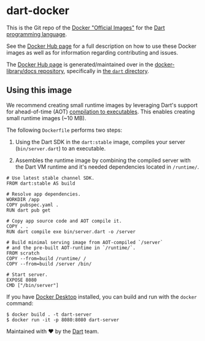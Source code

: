 # dart-docker

This is the Git repo of the [Docker "Official Images"] for the
[Dart programming language].

See the [Docker Hub page] for a full description on how to use these Docker
images as well as for information regarding contributing and issues.

The [Docker Hub page] is generated/maintained over in the
[docker-library/docs repository], specifically in [the `dart` directory].

## Using this image

We recommend creating small runtime images by leveraging Dart's support for
ahead-of-time (AOT) [compilation to executables][]. This enables creating small
runtime images (~10 MB).

The following `Dockerfile` performs two steps:

1. Using the Dart SDK in the `dart:stable` image, compiles your server
(`bin/server.dart`) to an executable.

1. Assembles the runtime image by combining the compiled server with the Dart VM
runtime and it's needed dependencies located in `/runtime/`.

```
# Use latest stable channel SDK.
FROM dart:stable AS build

# Resolve app dependencies.
WORKDIR /app
COPY pubspec.yaml .
RUN dart pub get

# Copy app source code and AOT compile it.
COPY . .
RUN dart compile exe bin/server.dart -o /server

# Build minimal serving image from AOT-compiled `/server`
# and the pre-built AOT-runtime in `/runtime/`.
FROM scratch
COPY --from=build /runtime/ /
COPY --from=build /server /bin/

# Start server.
EXPOSE 8080
CMD ["/bin/server"]
```

If you have [Docker Desktop][] installed, you can build and run with the
`docker` command:

```
$ docker build . -t dart-server
$ docker run -it -p 8080:8080 dart-server
```

Maintained with ❤️ by the [Dart] team.


<!-- Reference links -->

[Dart]:
https://dart.dev

[dart programming language]:
https://dart.dev

[Docker Desktop]:
(https://www.docker.com/get-started)

[docker hub page]:
https://hub.docker.com/_/dart/

[docker-library/docs repository]:
https://github.com/docker-library/docs

[docker "official images"]:
https://github.com/docker-library/official-images#what-are-official-images

[the `dart` directory]:
https://github.com/docker-library/docs/tree/master/dart

[compilation to executables]:
https://dart.dev/tools/dart-compile#exe

